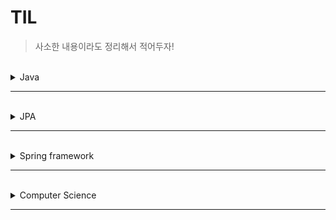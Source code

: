 # TIL

> 사소한 내용이라도 정리해서 적어두자! 

<br>
<details>
<summary>Java</summary>
<div markdown="1">

|번호|제목|
|--|--|
|1|[병렬처리란?](https://github.com/minyun02/TIL/blob/main/Java/%EB%B3%91%EB%A0%AC%20%EC%8A%A4%ED%8A%B8%EB%A6%BC.md)|
|2|[람다 표현식](https://github.com/minyun02/TIL/blob/main/Java/%EB%9E%8C%EB%8B%A4%20%ED%91%9C%ED%98%84%EC%8B%9D.md)|
|2|[동시성을 해결해주는 자료구조는 어떤게 있나?]([https://github.com/minyun02/TIL/blob/main/Java/%EB%9E%8C%EB%8B%A4%20%ED%91%9C%ED%98%84%EC%8B%9D.md](https://github.com/minyun02/TIL/blob/main/Java/%EB%8F%99%EC%8B%9C%EC%84%B1%EC%9D%84%20%ED%95%B4%EA%B2%B0%ED%95%B4%EC%A3%BC%EB%8A%94%20%EC%9E%90%EB%A3%8C%EA%B5%AC%EC%A1%B0%EB%8A%94%20%EC%96%B4%EB%96%A4%EA%B2%8C%20%EC%9E%88%EB%82%98%3F.md))|



</div>
</details>

---------------------------------------
<br>
<details>
<summary>JPA</summary>
<div markdown="2">

|번호|제목|
|--|--|
|1|[@CreatedDate](https://github.com/minyun02/TIL/blob/main/JPA/%40CreatedDate.md)|

</div>
</details>

---------------------------------------
<br>
<details>
<summary>Spring framework</summary>
<div markdown="3">

| 번호 |제목|
|----|--|
| 1  |[@Transactional을 왜 사용하고 어떤 기능이 있나?](https://github.com/minyun02/TIL/blob/main/Spring/%40Transactional%EC%9D%84%20%EC%99%9C%20%EC%82%AC%EC%9A%A9%ED%95%98%EA%B3%A0%20%EC%96%B4%EB%96%A4%20%EA%B8%B0%EB%8A%A5%EC%9D%B4%20%EC%9E%88%EB%82%98%3F.md)|
| 2  |[주입할 스프링 빈이 없어도 동작해야 하는 경우](https://github.com/minyun02/TIL/blob/main/Spring/%EC%A3%BC%EC%9E%85%ED%95%A0%20%EC%8A%A4%ED%94%84%EB%A7%81%20%EB%B9%88%EC%9D%B4%20%EC%97%86%EC%96%B4%EB%8F%84%20%EB%8F%99%EC%9E%91%ED%95%B4%EC%95%BC%20%ED%95%98%EB%8A%94%20%EA%B2%BD%EC%9A%B0%EB%8A%94%20%EC%96%B4%EB%96%BB%EA%B2%8C%20%EC%B2%98%EB%A6%AC%ED%95%A0%20%EC%88%98%20%EC%9E%88%EC%9D%84%EA%B9%8C%3F.md)|

</div>
</details>

---------------------------------------
<br>
<details>
<summary>Computer Science</summary>
<div markdown="4">

| 번호 |제목|
|----|--|
| 1  |[프로세스가 있는데 왜 쓰레드가 필요한가?](https://github.com/minyun02/TIL/blob/main/CS/%ED%94%84%EB%A1%9C%EC%84%B8%EC%8A%A4%EA%B0%80%20%EC%9E%88%EB%8A%94%EB%8D%B0%20%EC%99%9C%20%EC%93%B0%EB%A0%88%EB%93%9C%EA%B0%80%20%ED%95%84%EC%9A%94%ED%95%9C%EA%B0%80%3F.md)|

</div>
</details>

---------------------------------------



